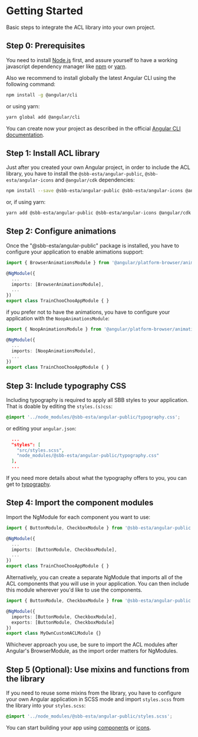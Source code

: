 # Getting Started

Basic steps to integrate the ACL library into your own project.

## Step 0: Prerequisites

You need to install [Node.js](https://nodejs.org/it/) first, and assure yourself to have a working javascript dependency manager like [npm](https://www.npmjs.com/) or [yarn](https://yarnpkg.com/lang/en/).

Also we recommend to install globally the latest Angular CLI using the following command:

```sh
npm install -g @angular/cli
```

or using yarn:

```sh
yarn global add @angular/cli
```

You can create now your project as described in the official [Angular CLI documentation](https://cli.angular.io/).

## Step 1: Install ACL library

Just after you created your own Angular project, in order to include the ACL library, you have to install the `@sbb-esta/angular-public`, `@sbb-esta/angular-icons` and `@angular/cdk` dependencies:

```sh
npm install --save @sbb-esta/angular-public @sbb-esta/angular-icons @angular/cdk
```

or, if using yarn:

```sh
yarn add @sbb-esta/angular-public @sbb-esta/angular-icons @angular/cdk
```

## Step 2: Configure animations

Once the "@sbb-esta/angular-public" package is installed, you have to configure your application to enable animations support:

```ts
import { BrowserAnimationsModule } from '@angular/platform-browser/animations';

@NgModule({
  ...
  imports: [BrowserAnimationsModule],
  ...
})
export class TrainChooChooAppModule { }
```

if you prefer not to have the animations, you have to configure your application with the `NoopAnimationsModule`:

```ts
import { NoopAnimationsModule } from '@angular/platform-browser/animations';

@NgModule({
  ...
  imports: [NoopAnimationsModule],
  ...
})
export class TrainChooChooAppModule { }
```

## Step 3: Include typography CSS

Including typography is required to apply all SBB styles to your application. That is doable by editing the `styles.(s)css`:

```css
@import '../node_modules/@sbb-esta/angular-public/typography.css';
```

or editing your `angular.json`:

```json
  ...
  "styles": [
    "src/styles.scss",
    "node_modules/@sbb-esta/angular-public/typography.css"
  ],
  ...
```

If you need more details about what the typography offers to you, you can get to [typography](./typography).

## Step 4: Import the component modules

Import the NgModule for each component you want to use:

```ts
import { ButtonModule, CheckboxModule } from '@sbb-esta/angular-public';

@NgModule({
  ...
  imports: [ButtonModule, CheckboxModule],
  ...
})
export class TrainChooChooAppModule { }
```

Alternatively, you can create a separate NgModule that imports all of the ACL components that you will use in your application. You can then include this module wherever you'd like to use the components.

```ts
import { ButtonModule, CheckboxModule } from '@sbb-esta/angular-public';

@NgModule({
  imports: [ButtonModule, CheckboxModule],
  exports: [ButtonModule, CheckboxModule]
})
export class MyOwnCustomACLModule {}
```

Whichever approach you use, be sure to import the ACL modules after Angular's BrowserModule, as the import order matters for NgModules.

## Step 5 (Optional): Use mixins and functions from the library

If you need to reuse some mixins from the library, you have to configure your own Angular application in SCSS mode and import `styles.scss` from the library into your `styles.scss`:

```scss
@import '../node_modules/@sbb-esta/angular-public/styles.scss';
```

You can start building your app using [components](./components-list) or [icons](./icons-list).
